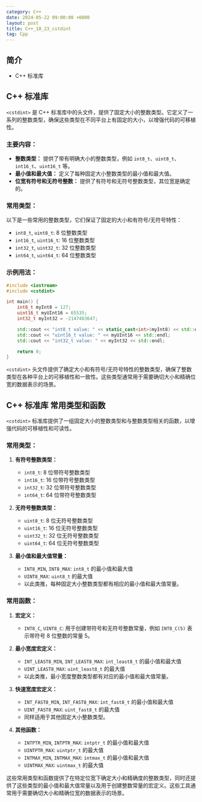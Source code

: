 ```yaml
---
category: C++
date: 2024-05-22 09:00:00 +0800
layout: post
title: C++_10_23_cstdint
tag: Cpp
---
```

## 简介

+ C++ <cstdint>标准库

## C++ <cstdint>标准库

`<cstdint>` 是 C++ 标准库中的头文件，提供了固定大小的整数类型。它定义了一系列的整数类型，确保这些类型在不同平台上有固定的大小，以增强代码的可移植性。

### 主要内容：
- **整数类型：** 提供了带有明确大小的整数类型，例如 `int8_t`、`uint8_t`、`int16_t`、`uint16_t` 等。
- **最小值和最大值：** 定义了每种固定大小整数类型的最小值和最大值。
- **位宽有符号和无符号整数：** 提供了有符号和无符号整数类型，其位宽是确定的。

### 常用类型：
以下是一些常用的整数类型，它们保证了固定的大小和有符号/无符号特性：
- `int8_t`, `uint8_t`: 8 位整数类型
- `int16_t`, `uint16_t`: 16 位整数类型
- `int32_t`, `uint32_t`: 32 位整数类型
- `int64_t`, `uint64_t`: 64 位整数类型

### 示例用法：
```cpp
#include <iostream>
#include <cstdint>

int main() {
    int8_t myInt8 = 127;
    uint16_t myUInt16 = 65535;
    int32_t myInt32 = -2147483647;

    std::cout << "int8_t value: " << static_cast<int>(myInt8) << std::endl;
    std::cout << "uint16_t value: " << myUInt16 << std::endl;
    std::cout << "int32_t value: " << myInt32 << std::endl;

    return 0;
}
```

`<cstdint>` 头文件提供了确定大小和有符号/无符号特性的整数类型，确保了整数类型在各种平台上的可移植性和一致性。这些类型通常用于需要确切大小和精确位宽的数据表示的场景。

## C++ <cstdint>标准库 常用类型和函数

`<cstdint>` 标准库提供了一组固定大小的整数类型和与整数类型相关的函数，以增强代码的可移植性和可读性。

### 常用类型：

1. **有符号整数类型：**
   - `int8_t`: 8 位带符号整数类型
   - `int16_t`: 16 位带符号整数类型
   - `int32_t`: 32 位带符号整数类型
   - `int64_t`: 64 位带符号整数类型

2. **无符号整数类型：**
   - `uint8_t`: 8 位无符号整数类型
   - `uint16_t`: 16 位无符号整数类型
   - `uint32_t`: 32 位无符号整数类型
   - `uint64_t`: 64 位无符号整数类型

3. **最小值和最大值常量：**
   - `INT8_MIN`, `INT8_MAX`: `int8_t` 的最小值和最大值
   - `UINT8_MAX`: `uint8_t` 的最大值
   - 以此类推，每种固定大小整数类型都有相应的最小值和最大值常量。

### 常用函数：

1. **宏定义：**
   - `INT8_C`, `UINT8_C`: 用于创建带符号和无符号整数常量，例如 `INT8_C(5)` 表示带符号 8 位整数的常量 5。

2. **最小宽度宏定义：**
   - `INT_LEAST8_MIN`, `INT_LEAST8_MAX`: `int_least8_t` 的最小值和最大值
   - `UINT_LEAST8_MAX`: `uint_least8_t` 的最大值
   - 以此类推，最小宽度整数类型都有对应的最小值和最大值常量。

3. **快速宽度宏定义：**
   - `INT_FAST8_MIN`, `INT_FAST8_MAX`: `int_fast8_t` 的最小值和最大值
   - `UINT_FAST8_MAX`: `uint_fast8_t` 的最大值
   - 同样适用于其他固定大小整数类型。

4. **其他函数：**
   - `INTPTR_MIN`, `INTPTR_MAX`: `intptr_t` 的最小值和最大值
   - `UINTPTR_MAX`: `uintptr_t` 的最大值
   - `INTMAX_MIN`, `INTMAX_MAX`: `intmax_t` 的最小值和最大值
   - `UINTMAX_MAX`: `uintmax_t` 的最大值

这些常用类型和函数提供了在特定位宽下确定大小和精确度的整数类型，同时还提供了这些类型的最小值和最大值常量以及用于创建整数常量的宏定义。这些工具通常用于需要确切大小和精确位宽的数据表示的场景。